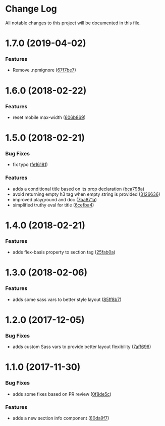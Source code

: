 # Change Log

All notable changes to this project will be documented in this file.

<a name="1.7.0"></a>
# 1.7.0 (2019-04-02)


### Features

* Remove .npmignore ([67f7be7](https://github.com/SUI-Components/schibsted-spain-components/commit/67f7be7))



<a name="1.6.0"></a>
# 1.6.0 (2018-02-22)


### Features

* reset mobile max-width ([606b869](https://github.com/SUI-Components/schibsted-spain-components/commit/606b869))



<a name="1.5.0"></a>
# 1.5.0 (2018-02-21)


### Bug Fixes

* fix typo ([fe16181](https://github.com/SUI-Components/schibsted-spain-components/commit/fe16181))


### Features

* adds a conditional title based on its prop declaration ([bca798a](https://github.com/SUI-Components/schibsted-spain-components/commit/bca798a))
* avoid returning empty h3 tag when empty string is provided ([3126636](https://github.com/SUI-Components/schibsted-spain-components/commit/3126636))
* improved playground and doc ([7ba871a](https://github.com/SUI-Components/schibsted-spain-components/commit/7ba871a))
* simplified truthy eval for title ([6cefba4](https://github.com/SUI-Components/schibsted-spain-components/commit/6cefba4))



<a name="1.4.0"></a>
# 1.4.0 (2018-02-21)


### Features

* adds flex-basis property to section tag ([25fab0a](https://github.com/SUI-Components/schibsted-spain-components/commit/25fab0a))



<a name="1.3.0"></a>
# 1.3.0 (2018-02-06)


### Features

* adds some sass vars to better style layout ([85ff8b7](https://github.com/SUI-Components/schibsted-spain-components/commit/85ff8b7))



<a name="1.2.0"></a>
# 1.2.0 (2017-12-05)


### Bug Fixes

* adds custom Sass vars to provide better layout flexibility ([7aff696](https://github.com/SUI-Components/schibsted-spain-components/commit/7aff696))



<a name="1.1.0"></a>
# 1.1.0 (2017-11-30)


### Bug Fixes

* adds some fixes based on PR review ([0f8de5c](https://github.com/SUI-Components/schibsted-spain-components/commit/0f8de5c))


### Features

* adds a new section info component ([80da9f7](https://github.com/SUI-Components/schibsted-spain-components/commit/80da9f7))



